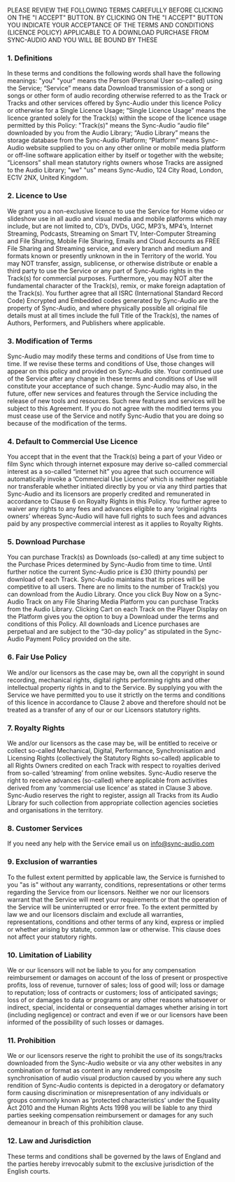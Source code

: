 PLEASE REVIEW THE FOLLOWING TERMS CAREFULLY BEFORE CLICKING ON THE "I ACCEPT" BUTTON. BY CLICKING ON THE "I ACCEPT" BUTTON YOU INDICATE YOUR ACCEPTANCE OF THE TERMS AND CONDITIONS (LICENCE POLICY) APPLICABLE TO A DOWNLOAD PURCHASE FROM SYNC-AUDIO AND YOU WILL BE BOUND BY THESE
### 1. Definitions
In these terms and conditions the following words shall have the following meanings: "you" "your" means the Person (Personal User so-called) using the Service; “Service” means data Download transmission of a song or songs or other form of audio recording otherwise referred to as the Track or Tracks and other services offered by Sync-Audio under this licence Policy or otherwise for a Single Licence Usage; “Single Licence Usage” means the licence granted solely for the Track(s) within the scope of the licence usage permitted by this Policy: "Track(s)" means the Sync-Audio “audio file” downloaded by you from the Audio Library; “Audio Library” means the storage database from the Sync-Audio Platform; “Platform” means Sync-Audio website supplied to you on any other online or mobile media platform or off-line software application either by itself or together with the website;  “Licensors” shall mean statutory rights owners whose Tracks are assigned to the Audio Library; "we" "us" means Sync-Audio, 124 City Road, London, EC1V 2NX, United Kingdom.
### 2. Licence to Use
We grant you a non-exclusive licence to use the Service for Home video or slideshow use in all audio and visual media and mobile platforms which may include, but are not limited to, CD’s, DVDs, UGC, MP3’s, MP4’s, Internet Streaming, Podcasts, Streaming on Smart TV, Inter-Computer Streaming and File Sharing, Mobile File Sharing, Emails and Cloud Accounts as FREE File Sharing and Streaming service, and every branch and medium and formats known or presently unknown in the in Territory of the world. You may NOT transfer, assign, sublicense, or otherwise distribute or enable a third party to use the Service or any part of Sync-Audio rights in the Track(s) for commercial purposes. Furthermore, you may NOT alter the fundamental character of the Track(s), remix, or make foreign adaptation of the Track(s). You further agree that all ISRC (International Standard Record Code) Encrypted and Embedded codes generated by Sync-Audio are the property of Sync-Audio, and where physically possible all original file details must at all times include the full Title of the Track(s), the names of Authors, Performers, and Publishers where applicable.
### 3. Modification of Terms
Sync-Audio may modify these terms and conditions of Use from time to time. If we revise these terms and conditions of Use, those changes will appear on this policy and provided on Sync-Audio site. Your continued use of the Service after any change in these terms and conditions of Use will constitute your acceptance of such change. Sync-Audio may also, in the future, offer new services and features through the Service including the release of new tools and resources. Such new features and services will be subject to this Agreement. If you do not agree with the modified terms you must cease use of the Service and notify Sync-Audio that you are doing so because of the modification of the terms.
### 4. Default to Commercial Use Licence
You accept that in the event that the Track(s) being a part of your Video or film Sync which through internet exposure may derive so-called commercial interest as a so-called “internet hit” you agree that such occurrence will automatically invoke a ‘Commercial Use Licence’ which is neither negotiable nor transferable whether initiated directly by you or via any third parties that Sync-Audio and its licensors are properly credited and remunerated in accordance to Clause 6 on Royalty Rights in this Policy. You further agree to waiver any rights to any fees and advances eligible to any ‘original rights owners’ whereas Sync-Audio will have full rights to such fees and advances paid by any prospective commercial interest as it applies to Royalty Rights.
### 5. Download Purchase
You can purchase Track(s) as Downloads (so-called) at any time subject to the Purchase Prices determined by Sync-Audio from time to time. Until further notice the current Sync-Audio price is £30 (thirty pounds) per download of each Track. Sync-Audio maintains that its prices will be competitive to all users. There are no limits to the number of Track(s) you can download from the Audio Library. Once you click Buy Now on a Sync-Audio Track on any File Sharing Media Platform you can purchase Tracks from the Audio Library. Clicking Cart on each Track on the Player Display on the Platform gives you the option to buy a Download under the terms and conditions of this Policy. All downloads and Licence purchases are perpetual and are subject to the “30-day policy” as stipulated in the Sync-Audio Payment Policy provided on the site.
### 6. Fair Use Policy
We and/or our licensors as the case may be, own all the copyright in sound recording, mechanical rights, digital rights performing rights and other intellectual property rights in and to the Service. By supplying you with the Service we have permitted you to use it strictly on the terms and conditions of this licence in accordance to Clause 2 above and therefore should not be treated as a transfer of any of our or our Licensors statutory rights.
### 7. Royalty Rights
We and/or our licensors as the case may be, will be entitled to receive or collect so-called Mechanical, Digital, Performance, Synchronisation and Licensing Rights (collectively the Statutory Rights so-called) applicable to all Rights Owners credited on each Track with respect to royalties derived from so-called ‘streaming’ from online websites. Sync-Audio reserve the right to receive advances (so-called) where applicable from activities derived from any ‘commercial use licence’ as stated in Clause 3 above. Sync-Audio reserves the right to register, assign all Tracks from its Audio Library for such collection from appropriate collection agencies societies and organisations in the territory.
### 8. Customer Services
If you need any help with the Service email us on info@sync-audio.com
### 9. Exclusion of warranties
To the fullest extent permitted by applicable law, the Service is furnished to you "as is" without any warranty, conditions, representations or other terms regarding the Service from our licensors. Neither we nor our licensors warrant that the Service will meet your requirements or that the operation of the Service will be uninterrupted or error free. To the extent permitted by law we and our licensors disclaim and exclude all warranties, representations, conditions and other terms of any kind, express or implied or whether arising by statute, common law or otherwise. This clause does not affect your statutory rights.
### 10. Limitation of Liability
We or our licensors will not be liable to you for any compensation reimbursement or damages on account of the loss of present or prospective profits, loss of revenue, turnover of sales; loss of good will; loss or damage to reputation; loss of contracts or customers; loss of anticipated savings; loss of or damages to data or programs or any other reasons whatsoever or indirect, special, incidental or consequential damages whether arising in tort (including negligence) or contract and even if we or our licensors have been informed of the possibility of such losses or damages.
### 11. Prohibition
We or our licensors reserve the right to prohibit the use of its songs/tracks downloaded from the Sync-Audio website or via any other websites in any combination or format as content in any rendered composite synchronisation of audio visual production caused by you where any such rendition of Sync-Audio contents is depicted in a derogatory or defamatory form causing discrimination or misrepresentation of any individuals or groups commonly known as ‘protected characteristics’ under the Equality Act 2010 and the Human Rights Acts 1998 you will be liable to any third parties seeking compensation reimbursement or damages for any such demeanour in breach of this prohibition clause.
### 12. Law and Jurisdiction
These terms and conditions shall be governed by the laws of England and the parties hereby irrevocably submit to the exclusive jurisdiction of the English courts.
